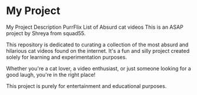 # My Project 
My Project Description
PurrFlix
List of Absurd cat videos
This is an ASAP project by Shreya from squad55.

This repository is dedicated to curating a collection of the most absurd and hilarious cat videos found on the internet. It's a fun and silly project created solely for learning and experimentation purposes.

Whether you're a cat lover, a video enthusiast, or just someone looking for a good laugh, you're in the right place!

This project is purely for entertainment and educational purposes.